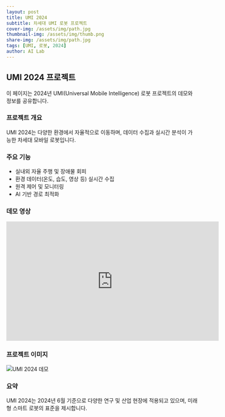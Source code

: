 ```yaml
---
layout: post
title: UMI 2024
subtitle: 차세대 UMI 로봇 프로젝트
cover-img: /assets/img/path.jpg
thumbnail-img: /assets/img/thumb.png
share-img: /assets/img/path.jpg
tags: [UMI, 로봇, 2024]
author: AI Lab
---
```



## UMI 2024 프로젝트

이 페이지는 2024년 UMI(Universal Mobile Intelligence) 로봇 프로젝트의 데모와 정보를 공유합니다.

### 프로젝트 개요
UMI 2024는 다양한 환경에서 자율적으로 이동하며, 데이터 수집과 실시간 분석이 가능한 차세대 모바일 로봇입니다.

### 주요 기능
- 실내외 자율 주행 및 장애물 회피
- 환경 데이터(온도, 습도, 영상 등) 실시간 수집
- 원격 제어 및 모니터링
- AI 기반 경로 최적화

### 데모 영상
<iframe width="560" height="315" src="https://www.youtube.com/embed/_HMk7I-vSBQ" frameborder="0" allowfullscreen></iframe>

### 프로젝트 이미지
![UMI 2024 데모](/assets/img/thumb.png)

### 요약
UMI 2024는 2024년 6월 기준으로 다양한 연구 및 산업 현장에 적용되고 있으며, 미래형 스마트 로봇의 표준을 제시합니다.
